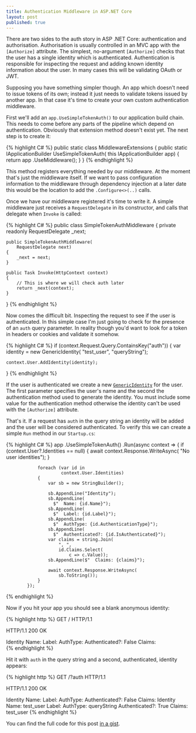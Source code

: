 ```yaml
---
title: Authentication Middleware in ASP.NET Core
layout: post
published: true
---
```


There are two sides to the auth story in ASP .NET Core: authentication and authorisation. Authorisation is usually controlled in an MVC app with the `[Authorize]` attribute. The simplest, no-argument `[Authorize]` checks that the user has a single identity which is authenticated. Authentication is responsible for inspecting the request and adding known identity information about the user. In many cases this will be validating OAuth or JWT.

Supposing you have something simpler though. An app which doesn't need to issue tokens of its own; instead it just needs to validate tokens issued by another app. In that case it's time to create your own custom authentication middleware.

First we'll add an `app.UseSimpleTokenAuth()` to our application build chain. This needs to come before any parts of the pipeline which depend on authentication. Obviously that extension method doesn't exist yet. The next step is to create it:

{% highlight C# %}
public static class MiddlewareExtensions
{
    public static IApplicationBuilder
    UseSimpleTokenAuth(
        this IApplicationBuilder app)
    {
        return app
          .UseMiddleware<SimpleTokenAuthMiddleware>();
    }
}
{% endhighlight %}

This method registers everything needed by our middleware. At the moment that's just the middleware itself. If we want to pass configuration information to the middleware through dependency injection at a later date this would be the location to add the `.Configure<>(..)` calls.

Once we have our middleware registered it's time to write it. A simple middleware just receives a `RequestDelegate` in its constructor, and calls that delegate when `Invoke` is called:

{% highlight C# %}
public class SimpleTokenAuthMiddleware
{
    private readonly RequestDelegate _next;

    public SimpleTokenAuthMiddleware(
        RequestDelegate next)
    {
        _next = next;
    }

    public Task Invoke(HttpContext context)
    {
        // This is where we will check auth later
        return _next(context);
    }
}
{% endhighlight %}

Now comes the difficult bit. Inspecting the request to see if the user is authenticated. In this simple case I'm just going to check for the presence of an `auth` query parameter. In reality though you'd want to look for a token in headers or cookies and validate it somehow.

{% highlight C# %}
if (context.Request.Query.ContainsKey("auth"))
{
    var identity = new GenericIdentity(
        "test_user", "queryString");

    context.User.AddIdentity(identity);
}
{% endhighlight %}

If the user is authenticated we create a new [`GenericIdentity`](https://msdn.microsoft.com/en-us/library/system.security.principal.genericidentity(v=vs.110).aspx) for the user. The first parameter specifies the user's name and the second the authentication method used to generate the identity. You must include some value for the authentication method otherwise the identity can't be used with the `[Authorize]` attribute.

That's it. If a request has `auth` in the query string an identity will be added and the user will be considered authenticated. To verify this we can create a simple `Run` method in our `Startup.cs`:

{% highlight C# %}
app
    .UseSimpleTokenAuth()
    .Run(async context =>
            {
                if (context.User?.Identities == null)
                {
                    await context.Response.WriteAsync(
                    "No user identities");
                }

                foreach (var id in 
                         context.User.Identities)
                {
                    var sb = new StringBuilder();

                    sb.AppendLine("Identity");
                    sb.AppendLine(
                      $"  Name: {id.Name}");
                    sb.AppendLine(
                      $"  Label: {id.Label}");
                    sb.AppendLine(
                      $"  AuthType: {id.AuthenticationType}");
                    sb.AppendLine(
                      $"  Authenticated?: {id.IsAuthenticated}");
                    var claims = string.Join(
                        ", ",
                        id.Claims.Select(
                            c => c.Value));
                    sb.AppendLine($"  Claims: {claims}");

                    await context.Response.WriteAsync(
                        sb.ToString());
                }
            });

{% endhighlight %}

Now if you hit your app you should see a blank anonymous identity:

{% highlight http %}
GET / HTTP/1.1

HTTP/1.1 200 OK

Identity
  Name: 
  Label: 
  AuthType: 
  Authenticated?: False
  Claims:  
{% endhighlight %}

Hit it with `auth` in the query string and a second, authenticated, identity appears:

{% highlight http %}
GET /?auth HTTP/1.1

HTTP/1.1 200 OK

Identity
  Name: 
  Label: 
  AuthType: 
  Authenticated?: False
  Claims: 
Identity
  Name: test_user
  Label: 
  AuthType: queryString
  Authenticated?: True
  Claims: test_user
{% endhighlight %}

You can find the full code for this post [in a gist](https://gist.github.com/iwillspeak/1e2d78f36c89a898891148c47befdf4b/9df41d2c17bde20c4bb787f3eb28ef901eb2f661).